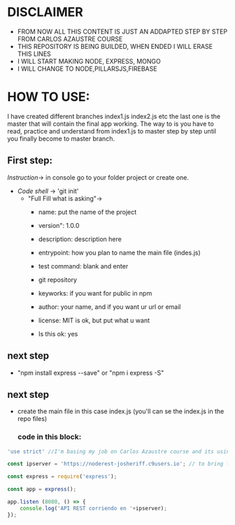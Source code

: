# DISCLAIMER

- FROM NOW ALL THIS CONTENT IS JUST AN ADDAPTED STEP BY STEP FROM CARLOS AZAUSTRE COURSE
- THIS REPOSITORY IS BEING BUILDED, WHEN ENDED I WILL ERASE THIS LINES
- I WILL START MAKING NODE, EXPRESS, MONGO
- I WILL CHANGE TO NODE,PILLARSJS,FIREBASE

# HOW TO USE:
I have created different branches index1.js index2.js etc the last one is the master
that will contain the final app working.
The way to is you have to read, practice and understand from index1.js to master
step by step until you finally become to master branch.

## First step:

*Instruction*-> in console go to your folder project or create one.
  - *Code shell* -> 'git init'
    - "Full Fill what is asking"->
      - name: put the name of the project
      - version": 1.0.0
      - description: description here
      - entrypoint: how you plan to name the main file (indes.js)
      - test command: blank and enter
      - git repository
      -  keyworks: if you want for public in npm
      - author: your name, and if you want ur url or email
      - license: MIT is ok, but put what u want
      
      - Is this ok: yes

## next step

- "npm install express --save" or "npm i express -S"

## next step

- create the main file in this case index.js
(you'll can se the index.js in the repo files)

    ### code in this block:
```javascript
'use strict' //I'm basing my job on Carlos Azaustre course and its using EcmaScript 6

const ipserver = 'https://noderest-josheriff.c9users.io'; // to bring from config.js in future 

const express = require('express');

const app = express();

app.listen (8080, () => {
    console.log('API REST corriendo en '+ipserver);
});
```
        



      
